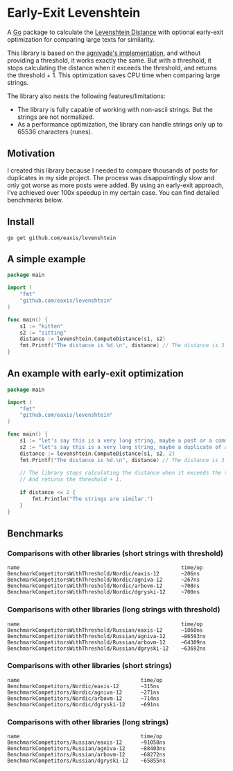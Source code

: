 # Early-Exit Levenshtein

A [Go](http://golang.org) package to calculate the [Levenshtein Distance](http://en.wikipedia.org/wiki/Levenshtein_distance) with optional early-exit optimization for comparing large texts for similarity.

This library is based on the [agnivade's implementation](https://github.com/agnivade/levenshtein), and without providing a threshold, it works exactly the same.
But with a threshold, it stops calculating the distance when it exceeds the threshold, and returns the threshold + 1. This optimization saves CPU time when comparing large strings.

The library also nests the following features/limitations:
- The library is fully capable of working with non-ascii strings. But the strings are not normalized.
- As a performance optimization, the library can handle strings only up to 65536 characters (runes).

## Motivation

I created this library because I needed to compare thousands of posts for duplicates in my side project.
The process was disappointingly slow and only got worse as more posts were added.
By using an early-exit approach, I’ve achieved over 100x speedup in my certain case.
You can find detailed benchmarks below.

## Install
```
go get github.com/eaxis/levenshtein
```

## A simple example

```go
package main

import (
	"fmt"
	"github.com/eaxis/levenshtein"
)

func main() {
	s1 := "kitten"
	s2 := "sitting"
	distance := levenshtein.ComputeDistance(s1, s2)
	fmt.Printf("The distance is %d.\n", distance) // The distance is 3.
}

```

## An example with early-exit optimization

```go
package main

import (
	"fmt"
	"github.com/eaxis/levenshtein"
)

func main() {
	s1 := "let's say this is a very long string, maybe a post or a comment"
	s2 := "let's say this is a very long string, maybe a duplicate of a post or a comment"
	distance := levenshtein.ComputeDistance(s1, s2, 2)
	fmt.Printf("The distance is %d.\n", distance) // The distance is 3.
	
	// The library stops calculating the distance when it exceeds the threshold.
	// And returns the threshold + 1.
	
	if distance <= 2 {
        fmt.Println("The strings are similar.")
    }
}

```

## Benchmarks

### Comparisons with other libraries (short strings with threshold)

```
name                                                    time/op
BenchmarkCompetitorsWithThreshold/Nordic/eaxis-12       ~206ns
BenchmarkCompetitorsWithThreshold/Nordic/agniva-12      ~267ns
BenchmarkCompetitorsWithThreshold/Nordic/arbovm-12      ~708ns
BenchmarkCompetitorsWithThreshold/Nordic/dgryski-12     ~700ns
```

### Comparisons with other libraries (long strings with threshold)

```
name                                                    time/op
BenchmarkCompetitorsWithThreshold/Russian/eaxis-12      ~1860ns
BenchmarkCompetitorsWithThreshold/Russian/agniva-12     ~86593ns
BenchmarkCompetitorsWithThreshold/Russian/arbovm-12     ~64309ns
BenchmarkCompetitorsWithThreshold/Russian/dgryski-12    ~63692ns
```

### Comparisons with other libraries (short strings)

```
name                                       time/op
BenchmarkCompetitors/Nordic/eaxis-12       ~315ns
BenchmarkCompetitors/Nordic/agniva-12      ~271ns
BenchmarkCompetitors/Nordic/arbovm-12      ~714ns
BenchmarkCompetitors/Nordic/dgryski-12     ~691ns
```

### Comparisons with other libraries (long strings)

```
name                                       time/op
BenchmarkCompetitors/Russian/eaxis-12      ~91058ns
BenchmarkCompetitors/Russian/agniva-12     ~88403ns
BenchmarkCompetitors/Russian/arbovm-12     ~68272ns
BenchmarkCompetitors/Russian/dgryski-12    ~65855ns
```